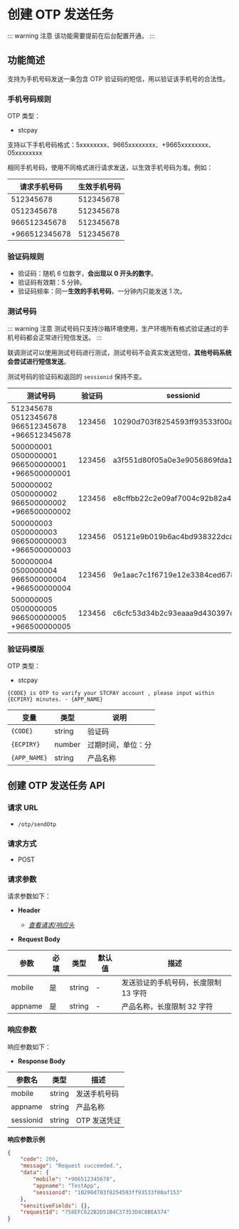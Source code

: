 # 创建 OTP 发送任务

::: warning 注意
该功能需要提前在后台配置开通。
:::

## 功能简述

支持为手机号码发送一条包含 OTP 验证码的短信，用以验证该手机号的合法性。

### 手机号码规则

OTP 类型：

- stcpay

支持以下手机号码格式：5xxxxxxxx、9665xxxxxxxx、+9665xxxxxxxx、05xxxxxxxx

相同手机号码，使用不同格式进行请求发送，以生效手机号码为准。例如：
  
| **请求手机号码** | **生效手机号码** |
| ---------------- | ---------------- |
| 512345678        | 512345678        |
| 0512345678       | 512345678        |
| 966512345678     | 512345678        |
| +966512345678    | 512345678        |

### 验证码规则

- 验证码：随机 6 位数字，**会出现以 0 开头的数字**。
- 验证码有效期：5 分钟。
- 验证码频率：同一**生效的手机号码**，一分钟内只能发送 1 次。

### 测试号码

::: warning 注意
测试号码只支持沙箱环境使用，生产环境所有格式验证通过的手机号码都会正常进行短信发送。
:::

联调测试可以使用测试号码进行测试，测试号码不会真实发送短信，**其他号码系统会尝试进行短信发送**。

测试号码的验证码和返回的 `sessionid` 保持不变。

| **测试号码**                                             | **验证码** | **sessionid**                    |
| -------------------------------------------------------- | ---------- | -------------------------------- |
| 512345678<br>0512345678<br>966512345678<br>+966512345678 | 123456     | 10290d703f8254593ff93533f00af153 |
| 500000001<br>0500000001<br>966500000001<br>+966500000001 | 123456     | a3f551d80f05a0e3e9056869fda18485 |
| 500000002<br>0500000002<br>966500000002<br>+966500000002 | 123456     | e8cffbb22c2e09af7004c92b82a4275f |
| 500000003<br>0500000003<br>966500000003<br>+966500000003 | 123456     | 05121e9b019b6ac4bd938322dcaf73ef |
| 500000004<br>0500000004<br>966500000004<br>+966500000004 | 123456     | 9e1aac7c1f6719e12e3384ced6782887 |
| 500000005<br>0500000005<br>966500000005<br>+966500000005 | 123456     | c6cfc53d34b2c93eaaa9d430397dead0 |


### 验证码模版

OTP 类型：

- stcpay

```
{CODE} is OTP to varify your STCPAY account , please input within {ECPIRY} minutes. - {APP_NAME}
```

| **变量**     | **类型** | **说明**           |
| ------------ | -------- | ------------------ |
| `{CODE}`     | string   | 验证码             |
| `{ECPIRY}`   | number   | 过期时间，单位：分 |
| `{APP_NAME}` | string   | 产品名称           |

## 创建 OTP 发送任务 API

### 请求 URL

- `/otp/sendOtp`

### 请求方式

- POST

### 请求参数

请求参数如下：

- **Header**

  - [_查看请求/响应头_](/zh/payoutApi/apiRule/header)

- **Request Body**

| **参数** | **必填** | **类型** | **默认值** | **描述**                             |
| -------- | -------- | -------- | ---------- | ------------------------------------ |
| mobile   | 是       | string   | -          | 发送验证的手机号码，长度限制 13 字符 |
| appname  | 是       | string   | -          | 产品名称，长度限制 32 字符           |

### 响应参数

响应参数如下：

- **Response Body**

| **参数名** | **类型** | **描述**     |
| ---------- | -------- | ------------ |
| mobile     | string   | 发送手机号码 |
| appname    | string   | 产品名称     |
| sessionid  | string   | OTP 发送凭证 |

**响应参数示例**

```json
{
    "code": 200,
    "message": "Request succeeded.",
    "data": {
        "mobile": "+966512345678",
        "appname": "TestApp",
        "sessionid": "10290d703f8254593ff93533f00af153"
    },
    "sensitiveFields": {},
    "requestId": "758EFC622B2D51B4C37353D4C8BEA374"
}
```
